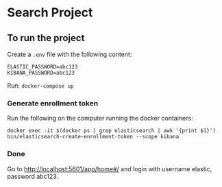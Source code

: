 # Search Project

## To run the project

Create a `.env` file with the following content:

```env
ELASTIC_PASSWORD=abc123
KIBANA_PASSWORD=abc123
```

Run: `docker-compose up`

### Generate enrollment token

Run the following on the computer running the docker containers:

`docker exec -it $(docker ps | grep elasticsearch | awk '{print $1}') bin/elasticsearch-create-enrollment-token --scope kibana`

### Done

Go to <http://localhost:5601/app/home#/> and login with username elastic, password abc123.
